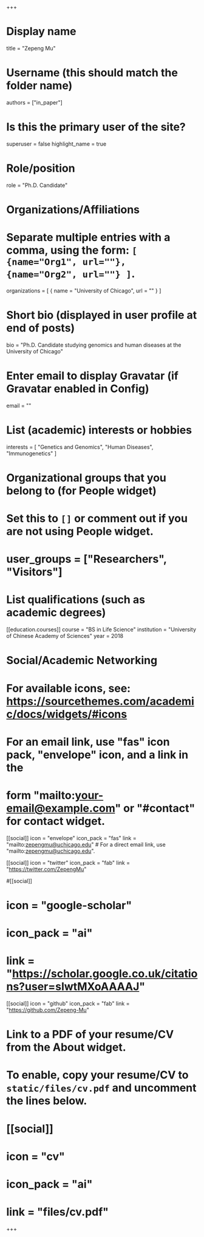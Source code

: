+++
# Display name
title = "Zepeng Mu"

# Username (this should match the folder name)
authors = ["in_paper"]

# Is this the primary user of the site?
superuser = false
highlight_name = true
# Role/position
role = "Ph.D. Candidate"

# Organizations/Affiliations
#   Separate multiple entries with a comma, using the form: `[ {name="Org1", url=""}, {name="Org2", url=""} ]`.
organizations = [ { name = "University of Chicago", url = "" } ]

# Short bio (displayed in user profile at end of posts)
bio = "Ph.D. Candidate studying genomics and human diseases at the University of Chicago"

# Enter email to display Gravatar (if Gravatar enabled in Config)
email = ""

# List (academic) interests or hobbies
interests = [
  "Genetics and Genomics",
  "Human Diseases",
  "Immunogenetics"
]

# Organizational groups that you belong to (for People widget)
#   Set this to `[]` or comment out if you are not using People widget.
# user_groups = ["Researchers", "Visitors"]

# List qualifications (such as academic degrees)
[[education.courses]]
  course = "BS in Life Science"
  institution = "University of Chinese Academy of Sciences"
  year = 2018

# Social/Academic Networking
# For available icons, see: https://sourcethemes.com/academic/docs/widgets/#icons
#   For an email link, use "fas" icon pack, "envelope" icon, and a link in the
#   form "mailto:your-email@example.com" or "#contact" for contact widget.

[[social]]
  icon = "envelope"
  icon_pack = "fas"
  link = "mailto:zepengmu@uchicago.edu"  # For a direct email link, use "mailto:zepengmu@uchicago.edu".

[[social]]
  icon = "twitter"
  icon_pack = "fab"
  link = "https://twitter.com/ZepengMu"

#[[social]]
#  icon = "google-scholar"
#  icon_pack = "ai"
#  link = "https://scholar.google.co.uk/citations?user=sIwtMXoAAAAJ"

[[social]]
  icon = "github"
  icon_pack = "fab"
  link = "https://github.com/Zepeng-Mu"

# Link to a PDF of your resume/CV from the About widget.
# To enable, copy your resume/CV to `static/files/cv.pdf` and uncomment the lines below.
# [[social]]
#   icon = "cv"
#   icon_pack = "ai"
#   link = "files/cv.pdf"

+++
